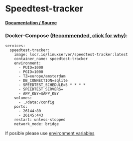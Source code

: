 # Speedtest-tracker

#### [Documentation / Source](https://docs.linuxserver.io/images/docker-speedtest-tracker)

### Docker-Compose ([Recommended, click for why](https://docs.docker.com/compose/intro/features-uses/)):

```
services:
  speedtest-tracker:
    image: lscr.io/linuxserver/speedtest-tracker:latest
    container_name: speedtest-tracker
    environment:
      - PUID=1000
      - PGID=1000
      - TZ=europe/amsterdam
      - DB_CONNECTION=sqlite
      - SPEEDTEST_SCHEDULE=5 * * * *
      - SPEEDTEST_SERVERS=
      - APP_KEY=$APP_KEY
    volumes:
      - ./data:/config
    ports:
      - 26144:80
      - 26145:443
    restart: unless-stopped
    network_mode: bridge
```

If posible please use [environment variables](https://docs.docker.com/compose/environment-variables/set-environment-variables/)